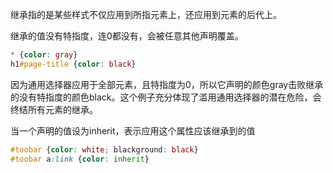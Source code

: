 继承指的是某些样式不仅应用到所指元素上，还应用到元素的后代上。

继承的值没有特指度，连0都没有，会被任意其他声明覆盖。
```CSS
* {color: gray}
h1#page-title {color: black}
```
因为通用选择器应用于全部元素，且特指度为0，所以它声明的颜色gray击败继承的没有特指度的颜色black。这个例子充分体现了滥用通用选择器的潜在危险，会终结所有元素的继承。

当一个声明的值设为inherit，表示应用这个属性应该继承到的值
```CSS
#toobar {color: white; blackground: black}
#toobar a:link {color: inherit}
```